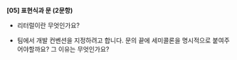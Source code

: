 **[05] 표현식과 문 (2문항)**

- 리터럴이란 무엇인가요?

- 팀에서 개발 컨벤션을 지정하려고 합니다. 문의 끝에 세미콜론을 명시적으로 붙여주어야할까요? 그 이유는 무엇인가요?
